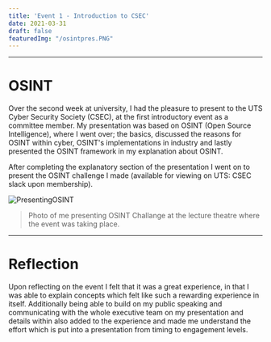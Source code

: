 ```yaml
---
title: 'Event 1 - Introduction to CSEC'
date: 2021-03-31
draft: false
featuredImg: "/osintpres.PNG"
---
```

*****************
# OSINT
Over the second week at university, I had the pleasure to present to the UTS Cyber Security Society (CSEC), at the first introductory event as a committee member. My presentation was based on OSINT (Open Source Intelligence), where I went over; the basics, discussed the reasons for OSINT within cyber, OSINT's implementations in industry and lastly presented the OSINT framework in my explanation about OSINT. 

After completing the explanatory section of the presentation I went on to present the OSINT challenge I made (available for viewing on UTS: CSEC slack upon membership).  

![PresentingOSINT](/osint.PNG)
> Photo of me presenting OSINT Challange at the lecture theatre where the event was taking place.

*****************
# Reflection
Upon reflecting on the event I felt that it was a great experience, in that I was able to explain concepts which felt like such a rewarding experience in itself. Additionally being able to build on my public speaking and communicating with the whole executive team on my presentation and details within also added to the experience and made me understand the effort which is put into a presentation from timing to engagement levels.

